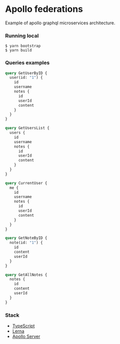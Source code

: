# Apollo federations

Example of apollo graphql microservices architecture.

### Running local

```shell
$ yarn bootstrap
$ yarn build
```

### Queries examples

```graphql
query GetUserByID {
  user(id: "1") {
    id
    username
    notes {
      id
      userId
      content
    }
  }
}

query GetUsersList {
  users {
    id
    username
    notes {
      id
      userId
      content
    }
  }
}

query CurrentUser {
  me {
    id
    username
    notes {
      id
      userId
      content
    }
  }
}

query GetNoteByID {
  note(id: "1") {
    id
    content
    userId
  }
}

query GetAllNotes {
  notes {
    id
    content
    userId
  }
}
```

### Stack

* [TypeScript](https://github.com/microsoft/TypeScript)
* [Lerna](https://github.com/lerna/lerna)
* [Apollo Server](https://github.com/apollographql/apollo-server)
